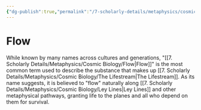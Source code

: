```yaml
---
{"dg-publish":true,"permalink":"/7-scholarly-details/metaphysics/cosmic-biology/flow/","noteIcon":""}
---
```


# Flow

While known by many names across cultures and generations, "[[7. Scholarly Details/Metaphysics/Cosmic Biology/Flow\|Flow]]" is the most common term used to describe the substance that makes up [[7. Scholarly Details/Metaphysics/Cosmic Biology/The Lifestream\|The Lifestream]]. As its name suggests, it is believed to "flow" naturally along [[7. Scholarly Details/Metaphysics/Cosmic Biology/Ley Lines\|Ley Lines]] and other metaphysical pathways, granting life to the planes and all who depend on them for survival. 